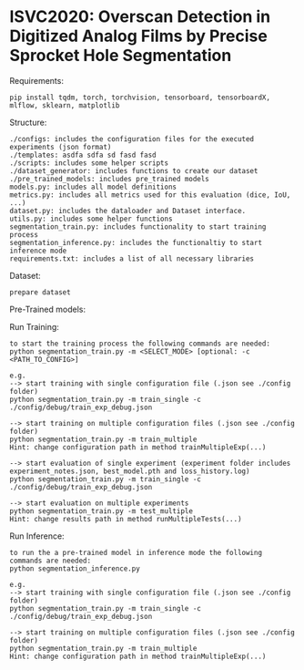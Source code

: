# ISVC2020: Overscan Detection in Digitized Analog Films by Precise Sprocket Hole Segmentation

Requirements:

    pip install tqdm, torch, torchvision, tensorboard, tensorboardX, mlflow, sklearn, matplotlib 

Structure:

    ./configs: includes the configuration files for the executed experiments (json format)
    ./templates: asdfa sdfa sd fasd fasd 
    ./scripts: includes some helper scripts
    ./dataset_generator: includes functions to create our dataset
    ./pre_trained_models: includes pre_trained models
    models.py: includes all model definitions
    metrics.py: includes all metrics used for this evaluation (dice, IoU, ...)
    dataset.py: includes the dataloader and Dataset interface.
    utils.py: includes some helper functions
    segmentation_train.py: includes functionality to start training process
    segmentation_inference.py: includes the functionaltiy to start inference mode
    requirements.txt: includes a list of all necessary libraries

Dataset: 

    prepare dataset

Pre-Trained models:


Run Training: 

    to start the training process the following commands are needed:
    python segmentation_train.py -m <SELECT_MODE> [optional: -c <PATH_TO_CONFIG>]
    
    e.g. 
    --> start training with single configuration file (.json see ./config folder)
    python segmentation_train.py -m train_single -c ./config/debug/train_exp_debug.json

    --> start training on multiple configuration files (.json see ./config folder)
    python segmentation_train.py -m train_multiple 
    Hint: change configuration path in method trainMultipleExp(...)
    
    --> start evaluation of single experiment (experiment folder includes experiment_notes.json, best_model.pth and loss_history.log)
    python segmentation_train.py -m train_single -c ./config/debug/train_exp_debug.json
    
    --> start evaluation on multiple experiments 
    python segmentation_train.py -m test_multiple 
    Hint: change results path in method runMultipleTests(...)


Run Inference:

    to run the a pre-trained model in inference mode the following commands are needed:
    python segmentation_inference.py
    
    e.g. 
    --> start training with single configuration file (.json see ./config folder)
    python segmentation_train.py -m train_single -c ./config/debug/train_exp_debug.json

    --> start training on multiple configuration files (.json see ./config folder)
    python segmentation_train.py -m train_multiple 
    Hint: change configuration path in method trainMultipleExp(...)


